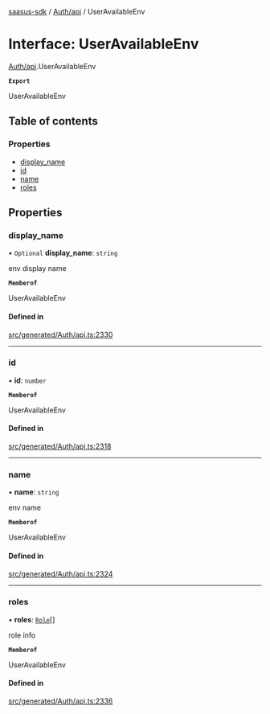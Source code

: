 [saasus-sdk](../README.md) / [Auth/api](../modules/Auth_api.md) / UserAvailableEnv

# Interface: UserAvailableEnv

[Auth/api](../modules/Auth_api.md).UserAvailableEnv

**`Export`**

UserAvailableEnv

## Table of contents

### Properties

- [display\_name](Auth_api.UserAvailableEnv.md#display_name)
- [id](Auth_api.UserAvailableEnv.md#id)
- [name](Auth_api.UserAvailableEnv.md#name)
- [roles](Auth_api.UserAvailableEnv.md#roles)

## Properties

### display\_name

• `Optional` **display\_name**: `string`

env display name

**`Memberof`**

UserAvailableEnv

#### Defined in

[src/generated/Auth/api.ts:2330](https://github.com/saasus-platform/saasus-sdk-javascript/blob/c67ac22/src/generated/Auth/api.ts#L2330)

___

### id

• **id**: `number`

**`Memberof`**

UserAvailableEnv

#### Defined in

[src/generated/Auth/api.ts:2318](https://github.com/saasus-platform/saasus-sdk-javascript/blob/c67ac22/src/generated/Auth/api.ts#L2318)

___

### name

• **name**: `string`

env name

**`Memberof`**

UserAvailableEnv

#### Defined in

[src/generated/Auth/api.ts:2324](https://github.com/saasus-platform/saasus-sdk-javascript/blob/c67ac22/src/generated/Auth/api.ts#L2324)

___

### roles

• **roles**: [`Role`](Auth_api.Role.md)[]

role info

**`Memberof`**

UserAvailableEnv

#### Defined in

[src/generated/Auth/api.ts:2336](https://github.com/saasus-platform/saasus-sdk-javascript/blob/c67ac22/src/generated/Auth/api.ts#L2336)
